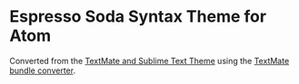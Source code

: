 Espresso Soda Syntax Theme for Atom
==============================

Converted from the [TextMate and Sublime Text Theme](https://github.com/buymeasoda/soda-theme/) using the [TextMate bundle converter](http://atom.io/docs/latest/converting-a-text-mate-theme).

